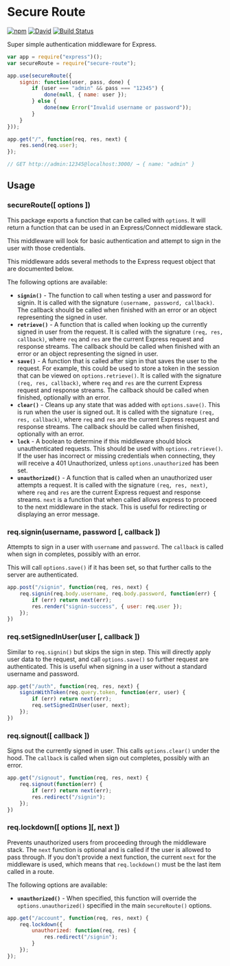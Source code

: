 # Secure Route

[![npm](https://img.shields.io/npm/v/secure-route.svg)](https://www.npmjs.com/package/secure-route) [![David](https://img.shields.io/david/BeneathTheInk/secure-route.svg)](https://david-dm.org/BeneathTheInk/secure-route) [![Build Status](https://travis-ci.org/BeneathTheInk/secure-route.svg?branch=master)](https://travis-ci.org/BeneathTheInk/secure-route)

Super simple authentication middleware for Express.

```js
var app = require("express")();
var secureRoute = require("secure-route");

app.use(secureRoute({
	signin: function(user, pass, done) {
		if (user === "admin" && pass === "12345") {
			done(null, { name: user });
		} else {
			done(new Error("Invalid username or password"));
		}
	}
}));

app.get("/", function(req, res, next) {
	res.send(req.user);
});

// GET http://admin:12345@localhost:3000/ → { name: "admin" }
```

## Usage

### secureRoute([ options ])

This package exports a function that can be called with `options`. It will return a function that can be used in an Express/Connect middleware stack.

This middleware will look for basic authentication and attempt to sign in the user with those credentials.

This middleware adds several methods to the Express request object that are documented below.

The following options are available:

- __`signin()`__ - The function to call when testing a user and password for signin. It is called with the signature `(username, password, callback)`. The callback should be called when finished with an error or an object representing the signed in user.
- __`retrieve()`__ - A function that is called when looking up the currently signed in user from the request. It is called with the signature `(req, res, callback)`, where `req` and `res` are the current Express request and response streams. The callback should be called when finished with an error or an object representing the signed in user.
- __`save()`__ - A function that is called after sign in that saves the user to the request. For example, this could be used to store a token in the session that can be viewed on `options.retrieve()`. It is called with the signature `(req, res, callback)`, where `req` and `res` are the current Express request and response streams. The callback should be called when finished, optionally with an error.
- __`clear()`__ - Cleans up any state that was added with `options.save()`. This is run when the user is signed out. It is called with the signature `(req, res, callback)`, where `req` and `res` are the current Express request and response streams. The callback should be called when finished, optionally with an error.
- __`lock`__ - A boolean to determine if this middleware should block unauthenticated requests. This should be used with `options.retrieve()`. If the user has incorrect or missing credentials when connecting, they will receive a 401 Unauthorized, unless `options.unauthorized` has been set.
- __`unauthorized()`__ - A function that is called when an unauthorized user attempts a request. It is called with the signature `(req, res, next)`, where `req` and `res` are the current Express request and response streams. `next` is a function that when called allows express to proceed to the next middleware in the stack. This is useful for redirecting or displaying an error message.

### req.signin(username, password [, callback ])

Attempts to sign in a user with `username` and `password`. The `callback` is called when sign in completes, possibly with an error.

This will call `options.save()` if it has been set, so that further calls to the server are authenticated.

```js
app.post("/signin", function(req, res, next) {
	req.signin(req.body.username, req.body.password, function(err) {
		if (err) return next(err);
		res.render("signin-success", { user: req.user });
	});
})
```

### req.setSignedInUser(user [, callback ])

Similar to `req.signin()` but skips the sign in step. This will directly apply user data to the request, and call `options.save()` so further request are authenticated. This is useful when signing in a user without a standard username and password.

```js
app.get("/auth", function(req, res, next) {
	signinWithToken(req.query.token, function(err, user) {
		if (err) return next(err);
		req.setSignedInUser(user, next);
	});
})
```

### req.signout([ callback ])

Signs out the currently signed in user. This calls `options.clear()` under the hood. The `callback` is called when sign out completes, possibly with an error.

```js
app.get("/signout", function(req, res, next) {
	req.signout(function(err) {
		if (err) return next(err);
		res.redirect("/signin");
	});
})
```

### req.lockdown([ options ][, next ])

Prevents unauthorized users from proceeding through the middleware stack. The `next` function is optional and is called if the user is allowed to pass through. If you don't provide a next function, the current `next` for the middleware is used, which means that `req.lockdown()` must be the last item called in a route.

The following options are available:

- __`unauthorized()`__ - When specified, this function will override the `options.unauthorized()` specified in the main `secureRoute()` options.

```js
app.get("/account", function(req, res, next) {
	req.lockdown({
		unauthorized: function(req, res) {
			res.redirect("/signin");
		}
	});
});
```
